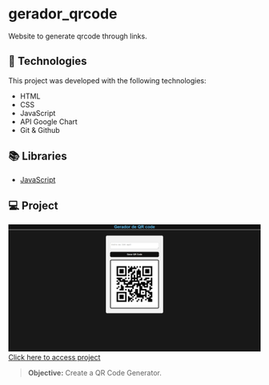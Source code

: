 # gerador_qrcode
Website to generate qrcode through links.

## 🚀 Technologies
This project was developed with the following technologies:
- HTML
- CSS
- JavaScript
- API Google Chart
- Git & Github

## 📚 Libraries
- [JavaScript](https://developer.mozilla.org/pt-BR/docs/Web/JavaScript)

## 💻 Project
![preview](./preview.png/)
[Click here to access project](https://gerador-qrcode-six.vercel.app/)
> **Objective:** Create a QR Code Generator.
